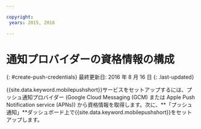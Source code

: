 ```yaml
---

copyright:
 years: 2015, 2016

---
```

# 通知プロバイダーの資格情報の構成
{: #create-push-credentials}
最終更新日: 2016 年 8 月 16 日
{: .last-updated}

{{site.data.keyword.mobilepushshort}}サービスをセットアップするには、プッシュ通知プロバイダー (Google Cloud Messaging (GCM) または Apple Push Notification service (APNs)) から資格情報を取得します。次に、**「プッシュ通知」**ダッシュボード上で{{site.data.keyword.mobilepushshort}}をセットアップします。
